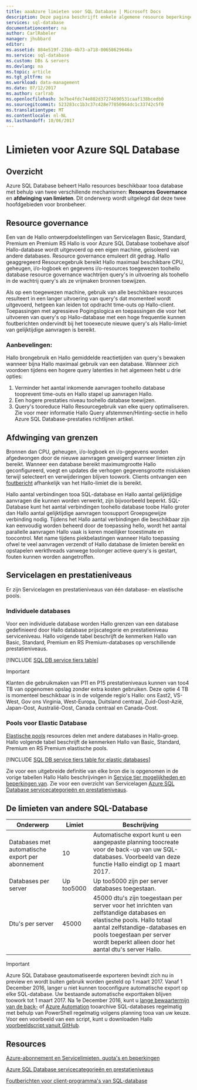 ```yaml
---
title: aaaAzure limieten voor SQL Database | Microsoft Docs
description: Deze pagina beschrijft enkele algemene resource beperkingen voor Azure SQL Database.
services: sql-database
documentationcenter: na
author: CarlRabeler
manager: jhubbard
editor: 
ms.assetid: 884e519f-23bb-4b73-a718-00658629646a
ms.service: sql-database
ms.custom: DBs & servers
ms.devlang: na
ms.topic: article
ms.tgt_pltfrm: na
ms.workload: data-management
ms.date: 07/12/2017
ms.author: carlrab
ms.openlocfilehash: 3e7be4fdc74e802d37274690531caaf138bcedb0
ms.sourcegitcommit: 523283cc1b3c37c428e77850964dc1c33742c5f0
ms.translationtype: MT
ms.contentlocale: nl-NL
ms.lasthandoff: 10/06/2017
---
```

# <a name="azure-sql-database-resource-limits"></a>Limieten voor Azure SQL Database
## <a name="overview"></a>Overzicht
Azure SQL Database beheert Hallo resources beschikbaar tooa database met behulp van twee verschillende mechanismen: **Resources Governance** en **afdwinging van limieten**. Dit onderwerp wordt uitgelegd dat deze twee hoofdgebieden voor bronbeheer.

## <a name="resource-governance"></a>Resource governance
Een van de Hallo ontwerpdoelstellingen van Servicelagen Basic, Standard, Premium en Premium RS Hallo is voor Azure SQL Database toobehave alsof Hallo-database wordt uitgevoerd op een eigen machine, geïsoleerd van andere databases. Resource governance emuleert dit gedrag. Hallo geaggregeerd Resourcegebruik bereikt Hallo maximaal beschikbare CPU, geheugen, i/o-logboek en gegevens i/o-resources toegewezen toohello database resource governance wachtrijen query's in uitvoering als toohello in de wachtrij query's als ze vrijmaken bronnen toewijzen.

Als op een toegewezen machine, gebruik van alle beschikbare resources resulteert in een langer uitvoering van query's dat momenteel wordt uitgevoerd, hetgeen kan leiden tot opdracht time-outs op Hallo-client. Toepassingen met agressieve Pogingslogica en toepassingen die voor het uitvoeren van query's op Hallo-database met een hoge frequentie kunnen foutberichten ondervindt bij het tooexecute nieuwe query's als Hallo-limiet van gelijktijdige aanvragen is bereikt.

### <a name="recommendations"></a>Aanbevelingen:
Hallo brongebruik en Hallo gemiddelde reactietijden van query's bewaken wanneer bijna Hallo maximaal gebruik van een database. Wanneer zich voordoen tijdens een hogere query latenties in het algemeen hebt u drie opties:

1. Verminder het aantal inkomende aanvragen toohello database tooprevent time-outs en Hallo stapel up aanvragen Hallo.
2. Een hogere prestaties niveau toohello database toewijzen.
3. Query's tooreduce Hallo Resourcegebruik van elke query optimaliseren. Zie voor meer informatie Hallo Query afstemmen/Hinting-sectie in hello Azure SQL Database-prestaties richtlijnen artikel.

## <a name="enforcement-of-limits"></a>Afdwinging van grenzen
Bronnen dan CPU, geheugen, i/o-logboek en i/o-gegevens worden afgedwongen door de nieuwe aanvragen geweigerd wanneer limieten zijn bereikt. Wanneer een database bereikt maximumgrootte Hallo geconfigureerd, voegt en updates die verhogen gegevensgrootte mislukken terwijl selecteert en verwijderingen blijven toowork. Clients ontvangen een [foutbericht](sql-database-develop-error-messages.md) afhankelijk van het Hallo-limiet die is bereikt.

Hallo aantal verbindingen tooa SQL-database en Hallo aantal gelijktijdige aanvragen die kunnen worden verwerkt, zijn bijvoorbeeld beperkt. SQL-Database kunt het aantal verbindingen toohello database toobe Hallo groter dan Hallo aantal gelijktijdige aanvragen toosupport Groepsgewijze verbinding nodig. Tijdens het Hallo aantal verbindingen die beschikbaar zijn kan eenvoudig worden beheerd door de toepassing hello, wordt het aantal parallelle aanvragen Hallo vaak is keren moeilijker tooestimate en toocontrol. Met name tijdens piekbelastingen wanneer Hallo toepassing ofwel te veel aanvragen verzendt of Hallo database de limieten bereikt en opstapelen werkthreads vanwege toolonger actieve query's is gestart, fouten kunnen worden aangetroffen.

## <a name="service-tiers-and-performance-levels"></a>Servicelagen en prestatieniveaus
Er zijn Servicelagen en prestatieniveaus van één database- en elastische pools.

### <a name="single-databases"></a>Individuele databases
Voor een individuele database worden Hallo grenzen van een database gedefinieerd door Hallo database prijscategorie en prestatieniveau serviceniveau. Hallo volgende tabel beschrijft de kenmerken Hallo van Basic, Standard, Premium en RS Premium-databases op verschillende prestatieniveaus.

[!INCLUDE [SQL DB service tiers table](../../includes/sql-database-service-tiers-table.md)]

> [!IMPORTANT]
> Klanten die gebruikmaken van P11 en P15 prestatieniveaus kunnen van too4 TB van opgenomen opslag zonder extra kosten gebruiken. Deze optie 4 TB is momenteel beschikbaar is in de volgende regio's Hallo: ons East2, VS-West, Gov ons Virginia, West-Europa, Duitsland centraal, Zuid-Oost-Azië, Japan-Oost, Australië-Oost, Canada centraal en Canada-Oost.
>

### <a name="elastic-pools"></a>Pools voor Elastic Database
[Elastische pools](sql-database-elastic-pool.md) resources delen met andere databases in Hallo-groep. Hallo volgende tabel beschrijft de kenmerken Hallo van Basic, Standard, Premium en RS Premium elastische pools.

[!INCLUDE [SQL DB service tiers table for elastic databases](../../includes/sql-database-service-tiers-table-elastic-pools.md)]

Zie voor een uitgebreide definitie van elke bron die is opgenomen in de vorige tabellen Hallo Hallo beschrijvingen in [Service tier mogelijkheden en beperkingen van](sql-database-performance-guidance.md#service-tier-capabilities-and-limits). Zie voor een overzicht van Servicelagen [Azure SQL Database servicecategorieën en prestatieniveaus](sql-database-service-tiers.md).

## <a name="other-sql-database-limits"></a>De limieten van andere SQL-Database
| Onderwerp | Limiet | Beschrijving |
| --- | --- | --- |
| Databases met automatische export per abonnement |10 |Automatische export kunt u een aangepaste planning toocreate voor de back-up van uw SQL-databases. Voorbeeld van deze functie Hallo eindigt op 1 maart 2017.  |
| Databases per server |Up too5000 |Up too5000 zijn per server databases toegestaan. |
| Dtu's per server |45000 |45000 dtu's zijn toegestaan per server voor het inrichten van zelfstandige databases en elastische pools. Hallo totaal aantal zelfstandige-databases en pools toegestaan per server wordt beperkt alleen door het aantal dtu's server Hallo.  

> [!IMPORTANT]
> Azure SQL Database geautomatiseerde exporteren bevindt zich nu in preview en wordt buiten gebruik worden gesteld op 1 maart 2017. Vanaf 1 December 2016, langer u niet kunnen tooconfigure automatische export op elke SQL-database. Uw bestaande automatische exporttaken blijven toowork tot 1 maart 2017. Na 1e December 2016, kunt u [lange bewaartermijn van de back-](sql-database-long-term-retention.md) of [Azure Automation](../automation/automation-intro.md) tooarchive SQL-databases regelmatig met behulp van PowerShell regelmatig volgens planning tooa van uw keuze. Voor een voorbeeld van een script, kunt u downloaden Hallo [voorbeeldscript vanuit GitHub](https://github.com/Microsoft/sql-server-samples/tree/master/samples/manage/azure-automation-automated-export).
>


## <a name="resources"></a>Resources
[Azure-abonnement en Servicelimieten, quota's en beperkingen](../azure-subscription-service-limits.md)

[Azure SQL Database servicecategorieën en prestatieniveaus](sql-database-service-tiers.md)

[Foutberichten voor client-programma's van SQL-database](sql-database-develop-error-messages.md)
